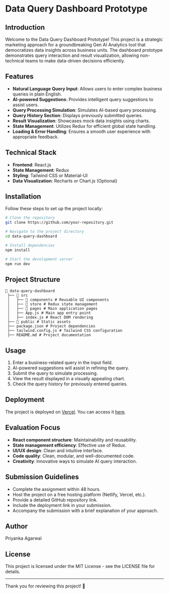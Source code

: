 # Data Query Dashboard Prototype

## Introduction
Welcome to the Data Query Dashboard Prototype! This project is a strategic marketing approach for a groundbreaking Gen AI Analytics tool that democratizes data insights across business units. The dashboard prototype demonstrates query interaction and result visualization, allowing non-technical teams to make data-driven decisions efficiently.

## Features
- **Natural Language Query Input**: Allows users to enter complex business queries in plain English.
- **AI-powered Suggestions**: Provides intelligent query suggestions to assist users.
- **Query Processing Simulation**: Simulates AI-based query processing.
- **Query History Section**: Displays previously submitted queries.
- **Result Visualization**: Showcases mock data insights using charts.
- **State Management**: Utilizes Redux for efficient global state handling.
- **Loading & Error Handling**: Ensures a smooth user experience with appropriate feedback.

## Technical Stack
- **Frontend**: React.js
- **State Management**: Redux
- **Styling**: Tailwind CSS or Material-UI
- **Data Visualization**: Recharts or Chart.js (Optional)

## Installation
Follow these steps to set up the project locally:

```sh
# Clone the repository
git clone https://github.com/your-repository.git

# Navigate to the project directory
cd data-query-dashboard

# Install dependencies
npm install

# Start the development server
npm run dev
```

## Project Structure
```
📂 data-query-dashboard
 ├── 📁 src
 │   ├── 📂 components # Reusable UI components
 │   ├── 📂 store # Redux state management
 │   ├── 📂 pages # Main application pages
 │   ├── App.js # Main app entry point
 │   ├── index.js # React DOM rendering
 ├── 📂 public # Static assets
 ├── package.json # Project dependencies
 ├── tailwind.config.js # Tailwind CSS configuration
 ├── README.md # Project documentation
```

## Usage
1. Enter a business-related query in the input field.
2. AI-powered suggestions will assist in refining the query.
3. Submit the query to simulate processing.
4. View the result displayed in a visually appealing chart.
5. Check the query history for previously entered queries.

## Deployment
The project is deployed on [Vercel](deployment-link). You can access it [here](https://v0-frontend-engineering-challenge.vercel.app/).

## Evaluation Focus
- **React component structure**: Maintainability and reusability.
- **State management efficiency**: Effective use of Redux.
- **UI/UX design**: Clean and intuitive interface.
- **Code quality**: Clean, modular, and well-documented code.
- **Creativity**: Innovative ways to simulate AI query interaction.

## Submission Guidelines
- Complete the assignment within 48 hours.
- Host the project on a free hosting platform (Netlify, Vercel, etc.).
- Provide a detailed GitHub repository link.
- Include the deployment link in your submission.
- Accompany the submission with a brief explanation of your approach.

## Author
Priyanka Agarwal

## License
This project is licensed under the MIT License - see the LICENSE file for details.

---
Thank you for reviewing this project! 🚀

